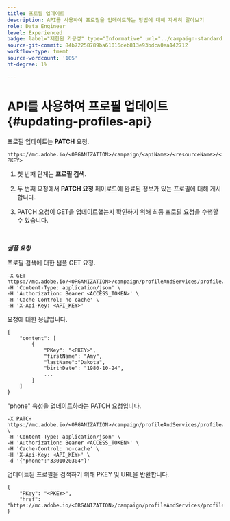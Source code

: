 ```yaml
---
title: 프로필 업데이트
description: API를 사용하여 프로필을 업데이트하는 방법에 대해 자세히 알아보기
role: Data Engineer
level: Experienced
badge: label="제한된 가용성" type="Informative" url="../campaign-standard-migration-home.md" tooltip="마이그레이션된 사용자 Campaign Standard으로 제한됨"
source-git-commit: 84b72258789ba61016deb813e93bdca0ea142712
workflow-type: tm+mt
source-wordcount: '105'
ht-degree: 1%

---
```


# API를 사용하여 프로필 업데이트{#updating-profiles-api}

프로필 업데이트는 **PATCH** 요청.

`https://mc.adobe.io/<ORGANIZATION>/campaign/<apiName>/<resourceName>/<PKEY>`

1. 첫 번째 단계는 **프로필 검색**.

1. 두 번째 요청에서 **PATCH 요청** 페이로드에 완료된 정보가 있는 프로필에 대해 게시합니다.

1. PATCH 요청이 GET을 업데이트했는지 확인하기 위해 최종 프로필 요청을 수행할 수 있습니다.

<br/>

***샘플 요청***

프로필 검색에 대한 샘플 GET 요청.

```
-X GET https://mc.adobe.io/<ORGANIZATION>/campaign/profileAndServices/profile/<PKEY>\
-H 'Content-Type: application/json' \
-H 'Authorization: Bearer <ACCESS_TOKEN>' \
-H 'Cache-Control: no-cache' \
-H 'X-Api-Key: <API_KEY>'
```

요청에 대한 응답입니다.

```
{
    "content": [
        {
            "PKey": "<PKEY>",
            "firstName": "Amy",
            "lastName":"Dakota",
            "birthDate": "1980-10-24",
            ...
        }
    ]
}
```

&quot;phone&quot; 속성을 업데이트하라는 PATCH 요청입니다.

```
-X PATCH https://mc.adobe.io/<ORGANIZATION>/campaign/profileAndServices/profile/<PKEY> \
-H 'Content-Type: application/json' \
-H 'Authorization: Bearer <ACCESS_TOKEN>' \
-H 'Cache-Control: no-cache' \
-H 'X-Api-Key: <API_KEY>' \
-d '{"phone":"3301020304"}'
```

업데이트된 프로필을 검색하기 위해 PKEY 및 URL을 반환합니다.

```
{
    "PKey": "<PKEY>",
    "href": "https://mc.adobe.io/<ORGANIZATION>/campaign/profileAndServices/profile/@2v1dr3ZKJveMDhAdh0MPnh9hNQQ93qb7AW6BNVVKknjwXvTZRBAgUqz1SNcB4ZndgjqOofx3BwBZYBftlmObISoM3rs"
}
```
